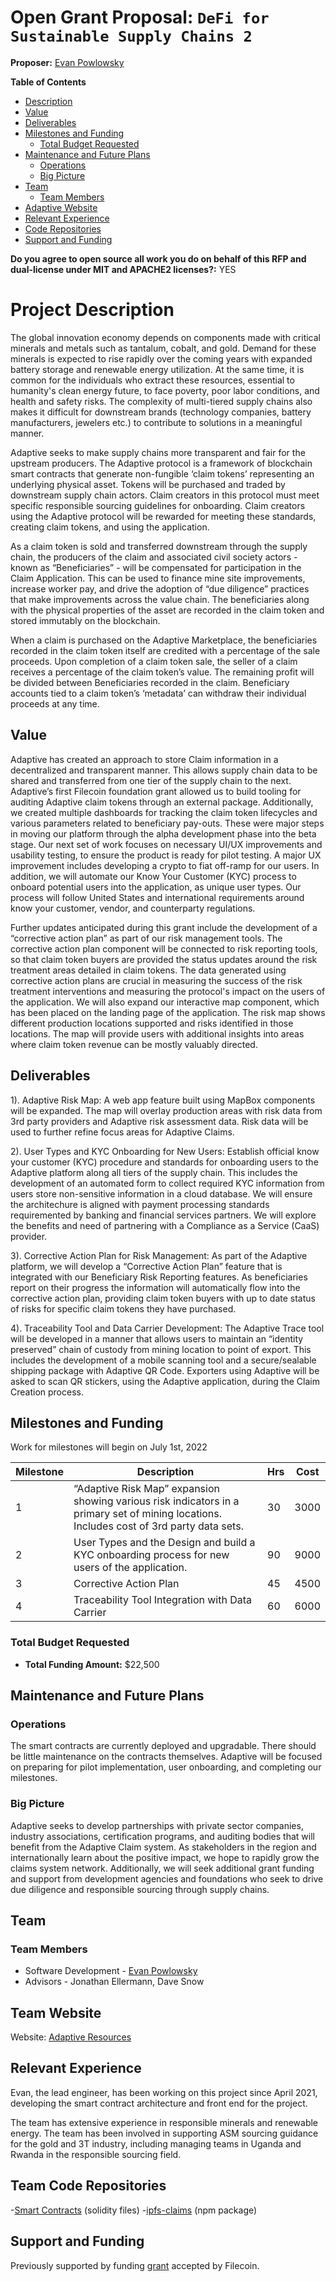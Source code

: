 # Open Grant Proposal: `DeFi for Sustainable Supply Chains 2`

**Proposer:** [Evan Powlowsky](https://github.com/AdaptiveResources)

**Table of Contents**

- [Description](#project-description)
- [Value](#value)
- [Deliverables](#deliverables)
- [Milestones and Funding](#milestones-and-funding)
  - [Total Budget Requested](#total-budget-requested)
- [Maintenance and Future Plans](#maintenance-and-future-plans)
  - [Operations](#operations)
  - [Big Picture](#big-picture)
- [Team](#team)
  - [Team Members](#team-members)
- [Adaptive Website](#team-website)
- [Relevant Experience](#relevant-experience)
- [Code Repositories](#team-code-repositories)
- [Support and Funding](#support-and-funding)

**Do you agree to open source all work you do on behalf of this RFP and dual-license under MIT and APACHE2 licenses?:** YES

# Project Description

The global innovation economy depends on components made with critical minerals and metals such as tantalum, cobalt, and gold. Demand for these minerals is expected to rise rapidly over the coming years with expanded battery storage and renewable energy utilization. At the same time, it is common for the individuals who extract these resources, essential to humanity's clean energy future, to face poverty, poor labor conditions, and health and safety risks. The complexity of multi-tiered supply chains also makes it difficult for downstream brands (technology companies, battery manufacturers, jewelers etc.) to contribute to solutions in a meaningful manner.

Adaptive seeks to make supply chains more transparent and fair for the upstream producers. The Adaptive protocol is a framework of blockchain smart contracts that generate non-fungible ‘claim tokens’ representing an underlying physical asset. Tokens will be purchased and traded by downstream supply chain actors. Claim creators in this protocol must meet specific responsible sourcing guidelines for onboarding. Claim creators using the Adaptive protocol will be rewarded for meeting these standards, creating claim tokens, and using the application.

As a claim token is sold and transferred downstream through the supply chain, the producers of the claim and associated civil society actors - known as “Beneficiaries” - will be compensated for participation in the Claim Application. This can be used to finance mine site improvements, increase worker pay, and drive the adoption of “due diligence” practices that make improvements across the value chain. The beneficiaries along with the physical properties of the asset are recorded in the claim token and stored immutably on the blockchain.

When a claim is purchased on the Adaptive Marketplace, the beneficiaries recorded in the claim token itself are credited with a percentage of the sale proceeds. Upon completion of a claim token sale, the seller of a claim receives a percentage of the claim token’s value. The remaining profit will be divided between Beneficiaries recorded in the claim. Beneficiary accounts tied to a claim token’s ‘metadata’ can withdraw their individual proceeds at any time.


## Value

Adaptive has created an approach to store Claim information in a decentralized and transparent manner. This allows supply chain data to be shared and transferred from one tier of the supply chain to the next.  Adaptive’s first Filecoin foundation grant allowed us to build tooling for auditing Adaptive claim tokens through an external package. Additionally, we created multiple dashboards for tracking the claim token lifecycles and various parameters related to beneficiary pay-outs. These were major steps in moving our platform through the alpha development phase into the beta stage. Our next set of work focuses on necessary UI/UX improvements and usability testing, to ensure the product is ready for pilot testing. A major UX improvement includes developing a crypto to fiat off-ramp for our users.  In addition, we will automate our Know Your Customer (KYC) process to onboard potential users into the application, as unique user types. Our process will follow United States and international requirements around know your customer, vendor, and counterparty regulations. 

Further updates anticipated during this grant include the development of a “corrective action plan” as part of our risk management tools. The corrective action plan component will be connected to risk reporting tools, so that claim token buyers are provided the status updates around the risk treatment areas detailed in claim tokens. The data generated using corrective action plans are crucial in measuring the success of the risk treatment interventions and measuring the protocol's impact on the users of the application. We will also expand our interactive map component, which has been placed on the landing page of the application. The risk map shows different production locations supported and risks identified in those locations. The map will provide users with additional insights into areas where claim token revenue can be mostly valuably directed.


## Deliverables

1). Adaptive Risk Map: A web app feature built using MapBox components will be expanded. The map will overlay production areas with risk data from 3rd party providers and Adaptive risk assessment data. Risk data will be used to further refine focus areas for Adaptive Claims.  

2). User Types and KYC Onboarding for New Users: Establish official know your customer (KYC) procedure and standards for onboarding users to the Adaptive platform along all tiers of the supply chain. This includes the development of an automated form to collect required KYC information from users store non-sensitive information in a cloud database. We will ensure the architechure is aligned with payment processing standards requiremented by banking and financial services partners. We will explore the benefits and need of partnering with a Compliance as a Service (CaaS) provider.

3). Corrective Action Plan for Risk Management:  As part of the Adaptive platform, we will develop a “Corrective Action Plan” feature that is integrated with our Beneficiary Risk Reporting features. As beneficiaries report on their progress the information will automatically flow into the corrective action plan, providing claim token buyers with up to date status of risks for specific claim tokens they have purchased. 

4). Traceability Tool and Data Carrier Development: The Adaptive Trace tool will be developed in a manner that allows users to maintain an “identity preserved” chain of custody from mining location to point of export. This includes the development of a mobile scanning tool and a secure/sealable shipping package with Adaptive QR Code. Exporters using Adaptive will be asked to scan QR stickers, using the Adaptive application, during the Claim Creation process. 


## Milestones and Funding

Work for milestones will begin on July 1st, 2022

| Milestone | Description                                                                             | Hrs | Cost |
| --------- | --------------------------------------------------------------------------------------- | --- | ---- |
| 1         | “Adaptive Risk Map” expansion showing various risk indicators in a primary set of mining locations. Includes cost of 3rd party data sets. | 30  | 3000 |
| 2         | User Types and the Design and build a KYC onboarding process for new users of the application. | 90  | 9000 |
| 3         | Corrective Action Plan                                                                  | 45  | 4500 |
| 4         | Traceability Tool Integration with Data Carrier                                         | 60  | 6000 |

### Total Budget Requested

- **Total Funding Amount:** $22,500

## Maintenance and Future Plans

### Operations

The smart contracts are currently deployed and upgradable. There should be little maintenance on the contracts themselves. Adaptive will be focused on preparing for pilot implementation, user onboarding, and completing our milestones.

### Big Picture

Adaptive seeks to develop partnerships with private sector companies, industry associations, certification programs, and auditing bodies that will benefit from the Adaptive Claim system. As stakeholders in the region and internationally learn about the positive impact, we hope to rapidly grow the claims system network. Additionally, we will seek additional grant funding and support from development agencies and foundations who seek to drive due diligence and responsible sourcing through supply chains.

## Team

### Team Members

- Software Development - [Evan Powlowsky](https://github.com/PowVT)
- Advisors - Jonathan Ellermann, Dave Snow

## Team Website

Website: [Adaptive Resources](https://adaptiveresources.io)

## Relevant Experience

Evan, the lead engineer, has been working on this project since April 2021, developing the smart contract architecture and front end for the project.

The team has extensive experience in responsible minerals and renewable energy. The team has been involved in supporting ASM sourcing guidance for the gold and 3T industry, including managing teams in Uganda and Rwanda in the responsible sourcing field.

## Team Code Repositories

-[Smart Contracts](https://github.com/PowVT/adaptive-smart-contracts) (solidity files)
-[ipfs-claims](https://github.com/AdaptiveResources/ipfs-claims) (npm package)

## Support and Funding

Previously supported by funding [grant](https://github.com/ipfs/devgrants/pull/120) accepted by Filecoin.
